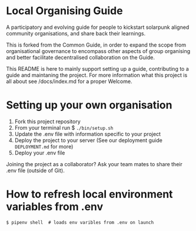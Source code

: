 Local Organising Guide
============

A participatory and evolving guide for people to kickstart solarpunk aligned community organisations, and share back their learnings.

This is forked from the Common Guide, in order to expand the scope from organisational governance to encompass other aspects of group organising and better facilitate decentralised collaboration on the Guide.
 
This README is here to mainly support setting up a guide, contributing to a guide and maintaning the project.
For more information what this project is all about see /docs/index.md for a proper Welcome.


# Setting up your own organisation

1. Fork this project repository
2. From your terminal run $ `./bin/setup.sh`
3. Update the .env file with information specific to your project 
4. Deploy the project to your server (See our deployment guide `DEPLOYMENT.md` for more)
5. Deploy your .env file

Joining the project as a collaborator? Ask your team mates to share their .env file (outside of Git).

# How to refresh local environment variables from .env

    $ pipenv shell  # loads env varibles from .env on launch
